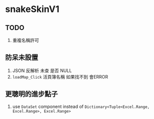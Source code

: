 # snakeSkinV1

## TODO

1. 重複名稱許可

## 防呆未設置

1. JSON 反解析 未查 是否 NULL
2. `loadMap_Click` 活頁簿名稱 如果找不到 會ERROR

## 更聰明的進步點子

1. use `DataSet` component instead of `Dictionary<Tuple<Excel.Range, Excel.Range>, Excel.Range>`